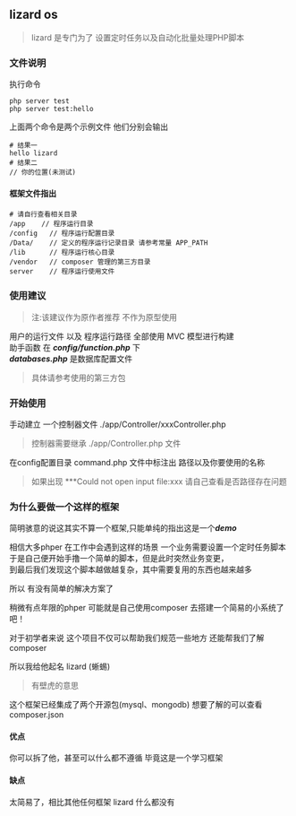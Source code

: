 ## lizard os

> lizard 是专门为了 设置定时任务以及自动化批量处理PHP脚本

### 文件说明

执行命令  
```
php server test
php server test:hello
```
上面两个命令是两个示例文件  他们分别会输出
```
# 结果一
hello lizard
# 结果二
// 你的位置(未测试)
```
#### 框架文件指出
```
# 请自行查看相关目录
/app    // 程序运行目录
/config   // 程序运行配置目录
/Data/    // 定义的程序运行记录目录 请参考常量 APP_PATH
/lib      // 程序运行核心目录
/vendor   // composer 管理的第三方目录
server    // 程序运行使用文件
```
### 使用建议
> 注:该建议作为原作者推荐 不作为原型使用

用户的运行文件 以及 程序运行路径 全部使用 MVC 模型进行构建  
助手函数 在 ***config/function.php*** 下  
***databases.php*** 是数据库配置文件
> 具体请参考使用的第三方包

### 开始使用

手动建立 一个控制器文件 ./app/Controller/xxxController.php  

> 控制器需要继承 ./app/Controller.php 文件  

在config配置目录 command.php 文件中标注出 路径以及你要使用的名称   

> 如果出现 ***Could not open input file:xxx 请自己查看是否路径存在问题  

### 为什么要做一个这样的框架

简明骇意的说这其实不算一个框架,只能单纯的指出这是一个***demo***  

相信大多phper 在工作中会遇到这样的场景 一个业务需要设置一个定时任务脚本   
于是自己便开始手撸一个简单的脚本，但是此时突然业务变更，  
到最后我们发现这个脚本越做越复杂，其中需要复用的东西也越来越多  

所以 有没有简单的解决方案了  

稍微有点年限的phper 可能就是自己使用composer 去搭建一个简易的小系统了吧！  

对于初学者来说 这个项目不仅可以帮助我们规范一些地方 还能帮我们了解composer  

所以我给他起名 lizard (蜥蜴) 

> 有壁虎的意思  

这个框架已经集成了两个开源包(mysql、mongodb) 想要了解的可以查看composer.json  

#### 优点

你可以拆了他，甚至可以什么都不遵循 毕竟这是一个学习框架

#### 缺点

太简易了，相比其他任何框架 lizard 什么都没有

